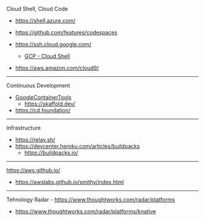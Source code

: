 Cloud Shell, Cloud Code

* https://shell.azure.com/
* https://github.com/features/codespaces

* https://ssh.cloud.google.com/
  * [GCP - Cloud Shell](https://cloud.google.com/blog/products/gcp/introducing-google-cloud-shels-new-code-editor)

* https://aws.amazon.com/cloud9/

---

Continuous Development

* [GoogleContainerTools](https://github.com/GoogleContainerTools)
  * https://skaffold.dev/
* https://cd.foundation/

---

Infrastructure

* https://relay.sh/
* https://devcenter.heroku.com/articles/buildpacks
  * https://buildpacks.io/

---

https://aws.github.io/
* https://awslabs.github.io/smithy/index.html

---

Tehnology Radar - https://www.thoughtworks.com/radar/platforms
* https://www.thoughtworks.com/radar/platforms/knative





